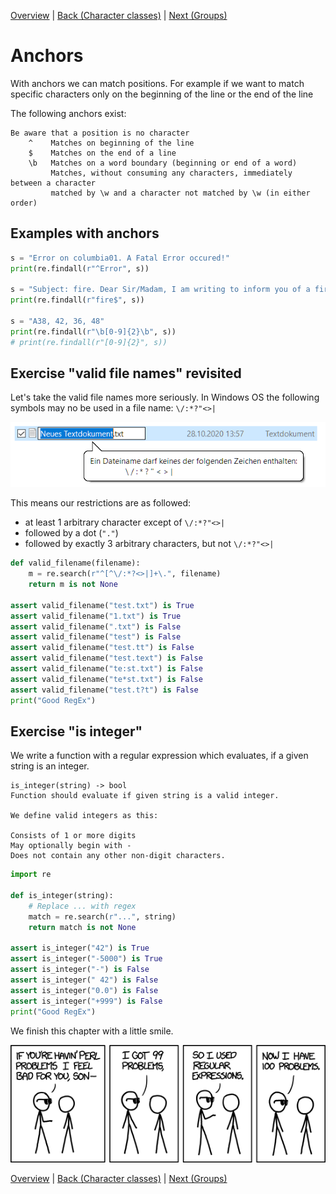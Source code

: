 [Overview](./overview.md) | [Back (Character classes)](./char_classes.md) | [Next (Groups)](./groups.md) 

# Anchors

With anchors we can match positions. For example if we want to match specific characters only on the beginning of the line or the end of the line

The following anchors exist:

    Be aware that a position is no character
        ^    Matches on beginning of the line
        $    Matches on the end of a line
        \b   Matches on a word boundary (beginning or end of a word)
             Matches, without consuming any characters, immediately between a character 
             matched by \w and a character not matched by \w (in either order)

## Examples with anchors
```python
s = "Error on columbia01. A Fatal Error occured!"
print(re.findall(r"^Error", s))

s = "Subject: fire. Dear Sir/Madam, I am writing to inform you of a fire"
print(re.findall(r"fire$", s))

s = "A38, 42, 36, 48"
print(re.findall(r"\b[0-9]{2}\b", s))
# print(re.findall(r"[0-9]{2}", s))
```

## Exercise "valid file names" revisited

Let's take the valid file names more seriously. In Windows OS the following symbols may no be used in a file name: `\/:*?"<>|`

![Windows valid filenames](ressources/filename.png "Windows valid filename")

This means our restrictions are as followed:

- at least 1 arbitrary character except of  `\/:*?"<>|`
- followed by a dot (`"."`)
- followed by exactly 3 arbitrary characters, but not `\/:*?"<>|` 

```python
def valid_filename(filename):
    m = re.search(r"^[^\/:*?<>|]+\.", filename)
    return m is not None

assert valid_filename("test.txt") is True
assert valid_filename("1.txt") is True
assert valid_filename(".txt") is False
assert valid_filename("test") is False
assert valid_filename("test.tt") is False
assert valid_filename("test.text") is False
assert valid_filename("te:st.txt") is False
assert valid_filename("te*st.txt") is False
assert valid_filename("test.t?t") is False
print("Good RegEx")
```

## Exercise "is integer"

We write a function with a regular expression which evaluates, if a given string is an integer. 

    is_integer(string) -> bool
    Function should evaluate if given string is a valid integer. 

    We define valid integers as this:

    Consists of 1 or more digits
    May optionally begin with -
    Does not contain any other non-digit characters.

```python
import re

def is_integer(string):
    # Replace ... with regex
    match = re.search(r"...", string)
    return match is not None

assert is_integer("42") is True
assert is_integer("-5000") is True
assert is_integer("-") is False
assert is_integer(" 42") is False
assert is_integer("0.0") is False
assert is_integer("+999") is False
print("Good RegEx")
```

We finish this chapter with a little smile.

![Problems](ressources/perl_problems.png "Perl problems")

[Overview](./overview.md) | [Back (Character classes)](./char_classes.md) | [Next (Groups)](./groups.md) 